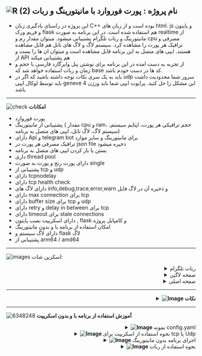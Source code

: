 ![R (2)](https://github.com/Azumi67/PrivateIP-Tunnel/assets/119934376/a064577c-9302-4f43-b3bf-3d4f84245a6f)
نام پروژه : پورت فوروارد با مانیتورینگ و ربات
--
- این پروژه در راستای یادگیری زبان C++ بوده است و از زبان های html. js و پایتون و فریم ورک flask هم استفاده شده است. در این برنامه به صورت realtime از مانیتورینگ و ربات تلگرام پشتیبانی میشود. میتوان مقدار رم و cpu مصرفی و ترافیک هر پورت را مشاهده کرد. سیستم لاگ و لاگ های تانل هم قابل مشاهده هستند. ایپی های متصل به این برنامه قابل مشاهده است و میتوان ان ها را بست و از API هم پشتیبانی میکند
- از تجربه به دست امده در این برنامه برای نوشتن پنل وایرگارد فارسی با حجم و زمان و ربات استفاده خواهد شد که base کد ها‌ در دست خودم باشد.
- باید به یک سری نکات توجه داشته باشید که اگر در udp سرور شما محدودیت داشت باید توسط لوکال ایپی geneve این مشکل را حل کنید. پرایوت ایپی شما باید ورژن 4 باشد
---------------------------------------------------------------

![check](https://github.com/Azumi67/PrivateIP-Tunnel/assets/119934376/13de8d36-dcfe-498b-9d99-440049c0cf14)
**امکانات**
- پورت فوروارد 
- پشتیبانی از مانیتورینگ ( مقدار cpu و ram، حجم ترافیکی هر پورت، اپتایم سیستم، سیستم لاگ، لاگ تانل، ایپی های متصل به برنامه)
- دارای Api و telegram bot برای مانیتورینگ و سایر موارد
- ترافیک مصرفی هر پورت در json file ذخیره میشود
- بستن یا باز کردن ایپی های متصل به برنامه
- داری thread pool
- دارای پورت رنج و پورت به صورت single
- پشتیبانی از tcp و udp
- دارای tcpnodelay
- دارای tcp health check
- دارای لاگ های info,debug,trace,error,warn و ذخیره آن در لاگ فایل
- دارای max connection برای tcp
- دارای buffer size برای tcp و udp
- دارای retry و delay in between برای tcp
- دارای timeout برای stale connections
- دارای اسکریپت نصب پایتون , flask و کامپایل پروژه
- امکان استفاده از برنامه با و بدون مانیتورینگ
- دارای لاگ سیستم و flask لاگ
- پشتیبانی از arm64 / amd64

-----------------------
![images](https://github.com/user-attachments/assets/f50ecb83-2194-4b91-9594-00d310dc506a)
اسکرین شات:
<details>
  <summary align="right">ربات تلگرام</summary>

  <p align="right">
    <img src="https://github.com/user-attachments/assets/b1f92f84-b53b-4fa5-907e-0fca1f0f358e" alt="menu screen" />
  </p>
</details>

<details>
  <summary align="right">صفحه لاگین</summary>

  <p align="right">
    <img src="https://github.com/user-attachments/assets/838180ee-d49b-4370-9eda-3ca81bd6a766" alt="menu screen" />
  </p>
</details>

<details>
  <summary align="right">صفحه اصلی</summary>

  <p align="right">
    <img src="https://github.com/user-attachments/assets/45c43bd3-ae5b-4d39-8870-15b193cb14f9" alt="menu screen" />
  </p>
</details>

---------------------------------------------------------------
<div align="right">
  <details>
    <summary><strong><img src="https://github.com/Azumi67/Rathole_reverseTunnel/assets/119934376/3cfd920d-30da-4085-8234-1eec16a67460" alt="Image"> نکات</strong></summary>
    
------------------------------------ 


    
- ادرس لاگ ها و backup در همان داخل پروژه میباشد
- لاگ های flask و forwarder داخل پروژه میباشد
- فایل config.yaml هم در داخل پروژه میباشد
- اگر سرور شما منابع خوبی دارد میتوانید حتی buffer size را بر روی 65535 قراز دهید. این مورد را باید خود شما تست نمایید.


</details>
</div>
  
------------------------------------ 

  ![6348248](https://github.com/Azumi67/PrivateIP-Tunnel/assets/119934376/398f8b07-65be-472e-9821-631f7b70f783)
**آموزش استفاده از برنامه با و بدون اسکریپت**

 <div align="right">
  <details>
    <summary><strong><img src="https://github.com/Azumi67/Rathole_reverseTunnel/assets/119934376/fcbbdc62-2de5-48aa-bbdd-e323e96a62b5" alt="Image"> </strong>نمونه config.yaml</summary>

------------------

- نمونه کانفیگ tcp
 <div align="left">
   
```
#TCP USAGE
forwarders:
  - listen_address: "0.0.0.0"         #ادرسی لوکال سرور که به همین صورت وارد میکنید
    listen_port: 8080                # پورتی که در لوکال سرور باید انتخاب کنید
    target_address: "192.168.1.10"   # ادرس سرور خارج
    target_port: 8080                # پورت سرور خارج

  - listen_address: "::"             # این همان نمونه برای ایپی 6 میباشد
    listen_port: 7070                # پورت ایران
    target_address: "2001:db8::1"    # ادرس سرور خارج ایپی 6
    target_port: 7070                 # پورت سرور خارج

# port range
  - listen_address: "0.0.0.0"    # الوکال سرور که باید به همین صورت وارد نمایید
    target_address: "192.168.1.10"  # ایپی سرور خارج
    port_range:
      start: 8080   # پورت شروع
      end: 8085     # پورت پایان

  - listen_address: "::"  # IPv6 address
    target_address: "fe80::1"  # IPv6 سرور خارج
    port_range:
      start: 9090  پورت شروع
      end: 9095   پورت پایانی

thread_pool:
  threads: 2    # threads for cpu cores  بستگی به تعداد هسته پردارشگر شما دارد

max_connections: 200  # تعداد نهایی کانکشن هم زمان
retry_attempts: 3   # مقدار تلاش دوباره برای برقرار ارتباط
retry_delay: 2      # وقفه به ثانیه بین هر تلاش مجدد برای برقراری ارتباط
tcp_no_delay: true  # Disable Nagle's algorithm for low latency
buffer_size: 8092  #بافر سایز . میتوانید حتی بیشترین مقدار 65535 بذارید. باید بررسی کنید

monitoring_port: 8080  # پورت مانیتور 

timeout:
  connection: 30  # Timeout for connections in seconds

health_check:
  enabled: true  #true or false
  interval: 60  # Interval for performing health checks in seconds

logging:
  enabled: true   # Enable or disable logging (true/false)
  file: "logfile.log" # Name of the file
  level: "INFO"  # Options: "TRACE", "DEBUG", "INFO", "WARN", "ERROR", "ALL"
```
 <div align="right">
- نمونه کانفیگ udp
 <div align="left">
   
```
#UDP USAGE
srcAddrPorts:
  - "0.0.0.0:1150"  #only ipv4 USE Geneve local ip if your server is limited
  - "0.0.0.0:1151"
dstAddrPorts:
  - "66.200.1.1:1150"
  - "66.200.1.2:1151"

timeout: 300   # Timeout for idle connections (in seconds)
buffer_size: 8092   #buffer size or max 65530
thread_pool:
  threads: 2

logging:
  enabled: true  # Enable/disable logging
  file: "logfile.log" #log file directory
  level: "INFO"  # Log level: TRACE, DEBUG, INFO, WARN, ERROR
monitroing_port: 8080 # or whatever port you want
```

------------------

  </details>
</div>
 <div align="right">
  <details>
    <summary><strong><img src="https://github.com/Azumi67/Rathole_reverseTunnel/assets/119934376/fcbbdc62-2de5-48aa-bbdd-e323e96a62b5" alt="Image"> </strong>نحوه استفاده از اسکریپت برای tcp یا Udp</summary>

------------------

<p align="right">
  <img src="https://github.com/user-attachments/assets/35b7f906-ada3-4b72-947a-c0cf8834a73d" alt="Image" />
</p>

- نخست دستورات پایین را اجرا میکنم
<div align="left">
  
```
apt update -y
apt install git -y
git clone https://github.com/Azumi67/proxyforwarder.git
cd proxyforwarder/src
```
 <div align="right">
   
- سپس فایل config.yaml را طبق اموزش اماده میکنم و سپس پیش نیاز ها را نصب میکنم و بسته به نیاز tcp یا udp را start میکنم. برنامه اجرا میشود و سپس میتوانم از طریق ipserveriran:port به مانیتورینگ دسترسی پیدا کنم و بعد از ساختن یوزر نیم و پسورد به داخل صفحه اصلی مانیتورینگ میشوم
<div align="left">
  
```
chmod +x forwarder.sh
./forwarder.sh /root/proxyforwarder/src/config.yaml
```
 <div align="right">
   
- برای اینکه هر دفعه برای اجرای این برنامه وارد این اسکریپت نشوم، یک سرویس درست میکنم و مسیر اسکریپت tcp.sh یا udp.sh را در داخلش قرار میدهم. مانند نمونه زیر
 <div align="left">
   
```
chmod +x /root/proxyforwarder/src/tcp.sh
nano /etc/systemd/system/tcpforwarder.service
```
 <div align="right">
   
- برای tcp
 <div align="left">
     
```
[Unit]
Description=TCP Forwarder and Flask Server
After=network.target

[Service]
Type=simple
User=root
WorkingDirectory=/root/proxyforwarder/src
ExecStart=/root/proxyforwarder/src/tcp.sh /root/proxyforwarder/src/config.yaml
Restart=on-failure
Environment="PATH=/root/proxyforwarder/src/venv/bin:/usr/local/sbin:/usr/local/bin:/usr/sbin:/usr/bin:/sbin:/bin"

[Install]
WantedBy=multi-user.target
```
```
sudo systemctl daemon-reload

sudo systemctl enable tcpforwarder.service

sudo systemctl start tcpforwarder.service

sudo systemctl status tcpforwarder.service
```
 <div align="right">
   
- برای udp

 <div align="left">
   
```
chmod +x /root/proxyforwarder/src/udp.sh
nano /etc/systemd/system/udpforwarder.service
```
```
[Unit]
Description=UDP Forwarder and Flask Server
After=network.target

[Service]
Type=simple
User=root
WorkingDirectory=/root/proxyforwarder/src
ExecStart=/root/proxyforwarder/src/udp.sh /root/proxyforwarder/src/config.yaml
Restart=on-failure
Environment="PATH=/root/proxyforwarder/src/venv/bin:/usr/local/sbin:/usr/local/bin:/usr/sbin:/usr/bin:/sbin:/bin"

[Install]
WantedBy=multi-user.target
```
```
sudo systemctl daemon-reload

sudo systemctl enable udpforwarder.service

sudo systemctl start udpforwarder.service

sudo systemctl status udpforwarder.service
```
  </details>
</div>
 <div align="right">
  <details>
    <summary><strong><img src="https://github.com/Azumi67/Rathole_reverseTunnel/assets/119934376/fcbbdc62-2de5-48aa-bbdd-e323e96a62b5" alt="Image"> </strong>اجرای برنامه بدون مانیتورینگ</summary>

------------------

- نخست این دستورات را اجرا کنید تا بعدا binary های arch های مختلف را اماده کنم

<div align="left">
  
```
apt update -y
apt install git -y
git clone https://github.com/Azumi67/proxyforwarder.git
cd proxyforwarder/src
sudo apt install -y build-essential g++ cmake libboost-all-dev libyaml-cpp-dev
#amd64
g++ tcp_forwarder.cpp -o tcp_forwarder -std=c++17 -pthread -lboost_system -lyaml-cpp
#arm64
g++ tcp_forwarder.cpp -o tcp_forwarder -std=c++17 -pthread -lboost_system -lyaml-cpp
```
<div align="right">
  
- برای udp

<div align="left">
  
```
apt update -y
apt install git -y
git clone https://github.com/Azumi67/proxyforwarder.git
cd proxyforwarder/src
sudo apt install -y build-essential g++ libboost-system-dev libyaml-cpp-dev
#amd64
g++ udp_forwarder.cpp -o udp_forwarder -std=c++17 -pthread -lboost_system -lyaml-cpp
#arm64
g++ udp_forwarder.cpp -o udp_forwarder -std=c++17 -pthread -lboost_system -lyaml-cpp
```
<div align="right">


- سپس طبق اموزش فایل config.yaml را ویرایش میکنم
<div align="left">
  
```
nano /root/proxyforwarder/src/config.yaml
```
<div align="right">

- سرویس برای برنامه

<div align="left">

```
nano /etc/systemd/system/tcpforwarder.service
```
```
[Unit]
Description=TCP Forwarder Service
After=network.target

[Service]
Type=simple
ExecStart=/root/proxyforwarder/src/tcp_forwarder /root/proxyforwarder/src/config.yaml
Restart=always
User=root
WorkingDirectory=/root/proxyforwarder/src
StandardOutput=syslog
StandardError=syslog
SyslogIdentifier=tcp_forwarder
LimitNOFILE=65536

[Install]
WantedBy=multi-user.target


  </details>
</div>
```
```
sudo systemctl daemon-reload
sudo systemctl start tcpforwarder.service
sudo systemctl enable tcpforwarder.service
sudo systemctl status tcpforwarder.service
```
```
ulimit -n 65536
sudo nano /etc/security/limits.conf
root    hard    nofile    65536
root    soft    nofile    65536
```
```
sudo nano /etc/sysctl.conf
net.ipv4.ip_forward = 1
net.ipv6.conf.all.forwarding = 1
CTRL+X و  Y
sudo sysctl -p
```

  </details>
</div>
 <div align="right">
  <details>
    <summary><strong><img src="https://github.com/Azumi67/Rathole_reverseTunnel/assets/119934376/fcbbdc62-2de5-48aa-bbdd-e323e96a62b5" alt="Image"> </strong>نحوه استفاده از ربات</summary>

------------------

- نخست داخل یک سرور خارج، ربات را دانلود میکنم

 <div align="left">
   
```
#not externally managed
-----------------------
apt update -y
apt install git -y
git clone https://github.com/Azumi67/proxyforwarder.git
cd proxyforwarder/telegramBot
sudo apt install -y python3 python3-pip python3-venv
python3 -m venv venv
source venv/bin/activate
pip install --upgrade pip
pip install python-telegram-bot requests pyyaml
pip freeze

#externally managed
-----------------------
apt update -y
apt install git -y
git clone https://github.com/Azumi67/proxyforwarder.git
cd proxyforwarder/telegramBot
sudo apt install -y python3 python3-pip python3-venv
apt install python3.11-venv -y
python3 -m venv ~/telegram_bot_env
source ~/telegram_bot_env/bin/activate
pip install -r requirements.txt
deactivate
python3 robot.py
```
 <div align="right">
   
- سپس از شما توکن بات و صفحه مانیتورینگ را میخواهد. به طور مثال ایپی ایران شما 2.2.2.2 میباشد و پورت مانیتورینگ 8080 است . پس url برای شما 2.2.2.2:8080 است
- سپس از شما api key را میخواهد که از قبل باید داخل قسمت api key management در داخل 2.2.2.2:8080 ساخته باشید و paste کنید
- سپس میتوانید از ربات برای مانیتورینگ استفاده نمایید
- دقت نمایید api key management را از قبل بسازید و قبلا ربات خود را از botfather داخل تلگرام دریافت کرده باشید.
- میتوانید ربات را داخل سرویس قرار بدید که برای همیشه فعال باشد

 <div align="left">

 ```
nano /etc/systemd/system/telegram_bot.service
-------------------------------
[Unit]
Description=Telegram Bot Service
After=network.target

[Service]
Type=simple
User=root
WorkingDirectory=/root/proxyforwarder/telegramBot
ExecStart=/root/telegram_bot_env/bin/python /root/proxyforwarder/telegramBot/robot.py
Restart=always
RestartSec=5
Environment="PYTHONUNBUFFERED=1"
StandardOutput=syslog
StandardError=syslog
SyslogIdentifier=telegram_bot

[Install]
WantedBy=multi-user.target

---------------
sudo systemctl daemon-reload
sudo systemctl enable telegram_bot
sudo systemctl start telegram_bot
sudo systemctl status telegram_bot
```

  </details>
</div>

